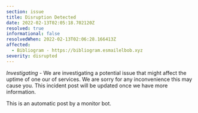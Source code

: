```yaml
---
section: issue
title: Disruption Detected
date: 2022-02-13T02:05:18.702120Z
resolved: true
informational: false
resolvedWhen: 2022-02-13T02:06:28.166413Z
affected:
  - Bibliogram - https://bibliogram.esmailelbob.xyz
severity: disrupted
---
```

*Investigating* - We are investigating a potential issue that might affect the uptime of one our of services. We are sorry for any inconvenience this may cause you. This incident post will be updated once we have more information.

This is an automatic post by a monitor bot.
        